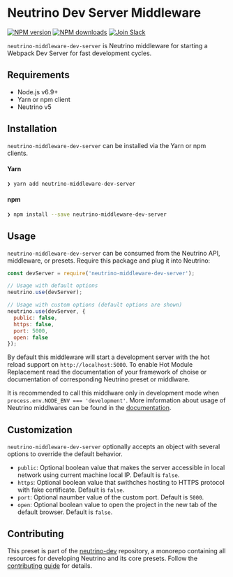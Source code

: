 # Neutrino Dev Server Middleware
[![NPM version][npm-image]][npm-url] [![NPM downloads][npm-downloads]][npm-url] [![Join Slack][slack-image]][slack-url]

`neutrino-middleware-dev-server` is Neutrino middleware for starting a Webpack Dev Server for fast development cycles.

## Requirements

- Node.js v6.9+
- Yarn or npm client
- Neutrino v5

## Installation

`neutrino-middleware-dev-server` can be installed via the Yarn or npm clients.

#### Yarn

```bash
❯ yarn add neutrino-middleware-dev-server
```

#### npm

```bash
❯ npm install --save neutrino-middleware-dev-server
```

## Usage

`neutrino-middleware-dev-server` can be consumed from the Neutrino API, middleware, or presets. Require this package
and plug it into Neutrino:

```js
const devServer = require('neutrino-middleware-dev-server');

// Usage with default options
neutrino.use(devServer);

// Usage with custom options (default options are shown)
neutrino.use(devServer, { 
  public: false,
  https: false,
  port: 5000,
  open: false
});
```

By default this middleware will start a development server with the hot reload support on `http://localhost:5000`. To enable Hot Module Replacement read the documentation of your framework of choise or documentation of corresponding Neutrino preset or middlware.

It is recommended to call this middlware only in development mode when `process.env.NODE_ENV === 'development'`. More imformation about usage of Neutrino middlwares can be found in the [documentation](https://neutrino.js.org/middleware).

## Customization

`neutrino-middleware-dev-server` optionally accepts an object with several options to override the default behavior.

* `public`: Optional boolean value that makes the server accessible in local network using current machine local IP. Default is `false`.
* `https`: Optional boolean value that swithches hosting to HTTPS protocol with fake certificate. Default is `false`.
* `port`:  Optional naumber value of the custom port. Default is `5000`.
* `open`:  Optional boolean value to open the project in the new tab of the default browser. Default is `false`.

## Contributing

This preset is part of the [neutrino-dev](https://github.com/mozilla-neutrino/neutrino-dev) repository, a monorepo
containing all resources for developing Neutrino and its core presets. Follow the
[contributing guide](https://neutrino.js.org/contributing) for details.

[npm-image]: https://img.shields.io/npm/v/neutrino-middleware-dev-server.svg
[npm-downloads]: https://img.shields.io/npm/dt/neutrino-middleware-dev-server.svg
[npm-url]: https://npmjs.org/package/neutrino-middleware-dev-server
[slack-image]: https://neutrino-slack.herokuapp.com/badge.svg
[slack-url]: https://neutrino-slack.herokuapp.com/
